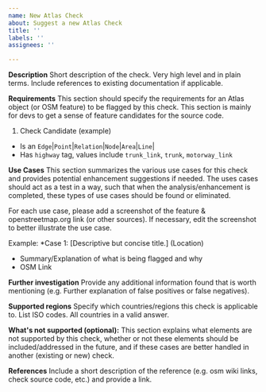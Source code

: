 ```yaml
---
name: New Atlas Check
about: Suggest a new Atlas Check
title: ''
labels: ''
assignees: ''

---
```


**Description**
Short description of the check. Very high level and in plain terms. Include references to existing documentation if applicable. 

**Requirements**
This section should specify the requirements for an Atlas object (or OSM feature) to be flagged by this check. This section is mainly for devs to get a sense of feature candidates for the source code.
1. Check Candidate (example)
 - Is an `Edge`|`Point`|`Relation`|`Node`|`Area`|`Line`|
 - Has `highway` tag, values include `trunk_link`, `trunk`, `motorway_link`

**Use Cases**
This section summarizes the various use cases for this check and provides potential enhancement suggestions if needed. The uses cases should act as a test in a way, such that when the analysis/enhancement is completed, these types of use cases should be found or eliminated.

For each use case, please add a screenshot of the feature & openstreetmap.org link (or other sources). If necessary, edit the screenshot to better illustrate the use case.

Example:
*Case 1: [Descriptive but concise title.] (Location)
 - Summary/Explanation of what is being flagged and why
 - OSM Link

**Further investigation**
Provide any additional information found that is worth mentioning (e.g. Further explanation of false positives or false negatives).

**Supported regions**
Specify which countries/regions this check is applicable to. List ISO codes. All countries in a valid answer.

**What's not supported (optional):**
This section explains what elements are not supported by this check, whether or not these elements should be included/addressed in the future, and if these cases are better handled in another (existing or new) check.


**References**
Include a short description of the reference (e.g. osm wiki links, check source code, etc.) and provide a link.
